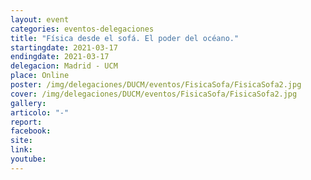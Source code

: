 ```yaml
---
layout: event
categories: eventos-delegaciones
title: "Física desde el sofá. El poder del océano."
startingdate: 2021-03-17
endingdate: 2021-03-17
delegacion: Madrid - UCM
place: Online
poster: /img/delegaciones/DUCM/eventos/FisicaSofa/FisicaSofa2.jpg
cover: /img/delegaciones/DUCM/eventos/FisicaSofa/FisicaSofa2.jpg
gallery:
articolo: "-"
report:
facebook:
site:
link:
youtube:
---
```

